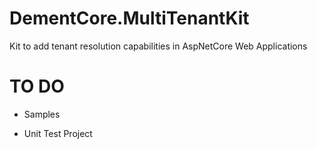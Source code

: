 # DementCore.MultiTenantKit
Kit to add tenant resolution capabilities in AspNetCore Web Applications

# TO DO
- Samples

- Unit Test Project
